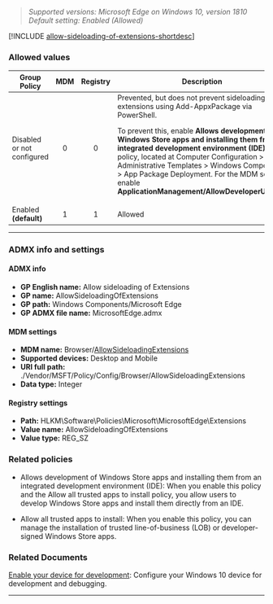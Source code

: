 <!-- ## Allow sideloading of Extensions -->
>*Supported versions: Microsoft Edge on Windows 10, version 1810*<br>
>*Default setting: Enabled (Allowed)*

[!INCLUDE [allow-sideloading-of-extensions-shortdesc](../shortdesc/allow-sideloading-of-extensions-shortdesc.md)]

### Allowed values

|Group Policy  |MDM |Registry |Description |Most restricted |
|---|:---:|:---:|---|:---:|
|Disabled or not configured |0 |0 |Prevented, but does not prevent sideloading of extensions using Add-AppxPackage via PowerShell.<p>To prevent this, enable **Allows development of Windows Store apps and installing them from an integrated development environment (IDE)** policy, located at Computer Configuration \> Administrative Templates \> Windows Components \> App Package Deployment. For the MDM setting, enable **ApplicationManagement/AllowDeveloperUnlock**. |![Most restricted value](../images/check-gn.png) |
|Enabled<br>**(default)** |1 |1 |Allowed | |
---

### ADMX info and settings

#### ADMX info
- **GP English name:** Allow sideloading of Extensions
- **GP name:** AllowSideloadingOfExtensions
- **GP path:** Windows Components/Microsoft Edge
- **GP ADMX file name:** MicrosoftEdge.admx

#### MDM settings
- **MDM name:** Browser/[AllowSideloadingExtensions]()
- **Supported devices:** Desktop and Mobile
- **URI full path:** ./Vendor/MSFT/Policy/Config/Browser/AllowSideloadingExtensions 
- **Data type:** Integer

#### Registry settings
- **Path:** HLKM\Software\Policies\Microsoft\MicrosoftEdge\Extensions 
- **Value name:** AllowSideloadingOfExtensions
- **Value type:** REG_SZ

### Related policies

- Allows development of Windows Store apps and installing them from an integrated development environment (IDE): When you enable this policy and the Allow all trusted apps to install policy, you allow users to develop Windows Store apps and install them directly from an IDE.

- Allow all trusted apps to install: When you enable this policy, you can manage the installation of trusted line-of-business (LOB) or developer-signed Windows Store apps.

### Related Documents

[Enable your device for development](https://docs.microsoft.com/en-us/windows/uwp/get-started/enable-your-device-for-development): Configure your Windows 10 device for development and debugging.

<hr>